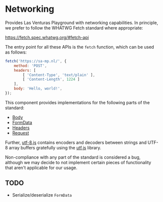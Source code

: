 # Networking
Provides Las Venturas Playground with networking capabilities. In principle, we prefer to follow the
WHATWG Fetch standard where appropriate:

https://fetch.spec.whatwg.org/#fetch-api

The entry point for all these APIs is the `fetch` function, which can be used as follows:

```javascript
fetch('https://sa-mp.nl/', {
    method: 'POST',
    headers: [
        [ 'Content-Type', 'text/plain' ],
        [ 'Content-Length', 1224 ]
    ],
    body: 'Hello, world!',
});
```

This component provides implementations for the following parts of the standard:

  * [Body](body.js)
  * [FormData](form_data.js)
  * [Headers](headers.js)
  * [Request](request.js)

Further, [utf-8.js](utf-8.js) contains encoders and decoders between strings and UTF-8 array buffers
gratefully using the [utf.js](https://github.com/DesWurstes/utf.js) library.

Non-compliance with any part of the standard is considered a bug, although we may decide to not
implement certain pieces of functionality that aren't applicable for our usage.

## TODO
  * Serialize/deserialize `FormData`
